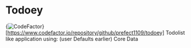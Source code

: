 # Todoey
{<img src="https://www.codefactor.io/repository/github/prefect1109/todoey/badge" alt="CodeFactor" />}[https://www.codefactor.io/repository/github/prefect1109/todoey]
Todolist like application using: (user Defaults earlier) Core Data
